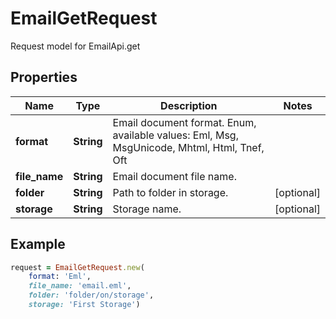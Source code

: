 # EmailGetRequest

Request model for EmailApi.get

## Properties

Name | Type | Description | Notes
---- | ---- | ----------- | -----
**format** |**String** |Email document format. Enum, available values: Eml, Msg, MsgUnicode, Mhtml, Html, Tnef, Oft |
**file_name** |**String** |Email document file name. |
**folder** |**String** |Path to folder in storage. |[optional] 
**storage** |**String** |Storage name. |[optional] 

## Example
```ruby
request = EmailGetRequest.new(
    format: 'Eml',
    file_name: 'email.eml',
    folder: 'folder/on/storage',
    storage: 'First Storage')
```

